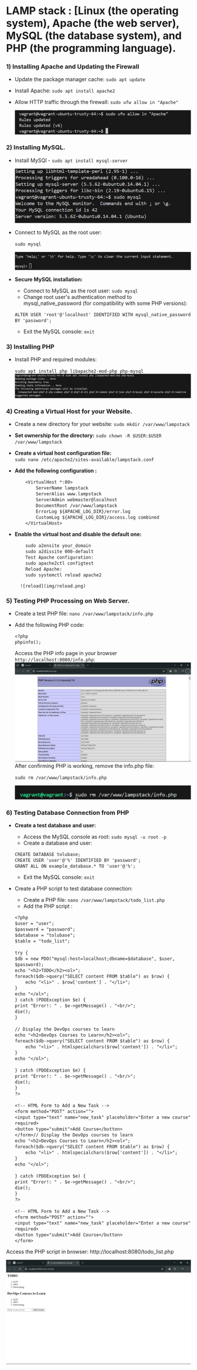 # LAMP stack : [Linux (the operating system), Apache (the web server), MySQL (the database system), and PHP (the programming language). 
### 1) Installing Apache and Updating the Firewall
* Update the package manager cache:
    `sudo apt update`
* Install Apache:
    `sudo apt install apache2`
* Allow HTTP traffic through the firewall:
    `sudo ufw allow in "Apache"`

    ![Apache2](img/Apache2.png)
### 2) **Installing MySQL.**
* Install MySQl - `sudo apt install mysql-server`

    ![SQL](img/sql.png)

 * Connect to MySQL as the root user:

    `sudo mysql`

    ![sudo](img/sudo.png)

* **Secure MySQL installation:**
    * Connect to MySQL as the root user: `sudo mysql`
    * Change root user's authentication method to mysql_native_password (for compatibility with some PHP versions):
    ```
    ALTER USER 'root'@'localhost' IDENTIFIED WITH mysql_native_password BY 'password';
    ```
    * Exit the MySQL console: `exit`

### 3) **Installing PHP**
* Install PHP and required modules:

    `sudo apt install php libapache2-mod-php php-mysql`
    ![php](img/php.png)

### 4) **Creating a Virtual Host for your Website.**
* Create a new directory for your website:
        `sudo mkdir /var/www/lampstack`

* **Set ownership for the directory:** 
        `sudo chown -R $USER:$USER /var/www/lampstack`
* **Create a virtual host configuration file:**    
        `sudo nano /etc/apache2/sites-available/lampstack.conf`

* **Add the following configuration :**
    ```
        <VirtualHost *:80>
            ServerName lampstack
            ServerAlias www.lampstack
            ServerAdmin webmaster@localhost
            DocumentRoot /var/www/lampstack
            ErrorLog ${APACHE_LOG_DIR}/error.log
            CustomLog ${APACHE_LOG_DIR}/access.log combined
        </VirtualHost>
    ```
* **Enable the virtual host and disable the default one:**
    ```
        sudo a2ensite your_domain
        sudo a2dissite 000-default
        Test Apache configuration:
        sudo apache2ctl configtest
        Reload Apache:
        sudo systemctl reload apache2
    ```
        ![reload](img/reload.png)
### 5) **Testing PHP Processing on Web Server.**
* Create a test PHP file: 
    `nano /var/www/lampstack/info.php`

* Add the following PHP code:
    ```
    <?php
    phpinfo();
    ```
    Access the PHP info page in your browser `http://localhost:8080/info.php`: 
    ![PHP](img/Screenshot%20(253).png)
    After confirming PHP is working, remove the info.php file:

    `sudo rm /var/www/lampstack/info.php`

    ![rmv](img/remove%20apache.png)
### 6) Testing Database Connection from PHP
* **Create a test database and user:**

    * Access the MySQL console as root:
`sudo mysql -u root -p`
    * Create a database and user:
    ```
    CREATE DATABASE tolubase;
    CREATE USER 'user'@'%' IDENTIFIED BY 'password';
    GRANT ALL ON example_database.* TO 'user'@'%';
    ```
    * Exit the MySQL console: `exit`
* Create a PHP script to test database connection:

    * Create a PHP file: `nano /var/www/lampstack/todo_list.php`
    * Add the PHP script :
    ```
    <?php
    $user = "user";
    $password = "password";
    $database = "tolubase";
    $table = "todo_list";

    try {
    $db = new PDO("mysql:host=localhost;dbname=$database", $user, $password);
    echo "<h2>TODO</h2><ol>";
    foreach($db->query("SELECT content FROM $table") as $row) {
        echo "<li>" . $row['content'] . "</li>";
    }
    echo "</ol>";
    } catch (PDOException $e) {
    print "Error!: " . $e->getMessage() . "<br/>";
    die();
    }

    // Display the DevOps courses to learn
    echo "<h2>DevOps Courses to Learn</h2><ol>";
    foreach($db->query("SELECT content FROM $table") as $row) {
        echo "<li>" . htmlspecialchars($row['content']) . "</li>";
    }
    echo "</ol>";
    
    } catch (PDOException $e) {
    print "Error!: " . $e->getMessage() . "<br/>";
    die();
    }
    ?>

    <!-- HTML Form to Add a New Task -->
    <form method="POST" action="">
    <input type="text" name="new_task" placeholder="Enter a new course" required>
    <button type="submit">Add Course</button>
    </form>// Display the DevOps courses to learn
    echo "<h2>DevOps Courses to Learn</h2><ol>";
    foreach($db->query("SELECT content FROM $table") as $row) {
        echo "<li>" . htmlspecialchars($row['content']) . "</li>";
    }
    echo "</ol>";
    
    } catch (PDOException $e) {
    print "Error!: " . $e->getMessage() . "<br/>";
    die();
    }
    ?>

    <!-- HTML Form to Add a New Task -->
    <form method="POST" action="">
    <input type="text" name="new_task" placeholder="Enter a new course" required>
    <button type="submit">Add Course</button>
    </form>
    ```
Access the PHP script in browser: http://localhost:8080/todo_list.php

![todo](img/Screenshot%20(254).png)